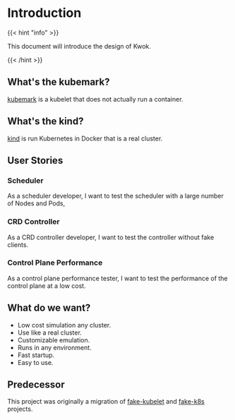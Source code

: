 # Introduction

{{< hint "info" >}}

This document will introduce the design of Kwok.

{{< /hint >}}

## What's the kubemark?

[kubemark] is a kubelet that does not actually run a container.

## What's the kind?

[kind] is run Kubernetes in Docker that is a real cluster.

## User Stories

### Scheduler

As a scheduler developer, I want to test the scheduler with a large number of Nodes and Pods,

### CRD Controller 

As a CRD controller developer, I want to test the controller without fake clients.

### Control Plane Performance

As a control plane performance tester, I want to test the performance of the control plane at a low cost.

## What do we want?

- Low cost simulation any cluster.
- Use like a real cluster.
- Customizable emulation.
- Runs in any environment.
- Fast startup.
- Easy to use.

## Predecessor

This project was originally a migration of [fake-kubelet] and [fake-k8s] projects.

[fake-kubelet]: https://github.com/wzshiming/fake-kubelet
[fake-k8s]: https://github.com/wzshiming/fake-k8s
[kind]: https://github.com/kubernetes-sigs/kind
[kubemark]: https://github.com/kubernetes/kubernetes/tree/master/test/kubemark
